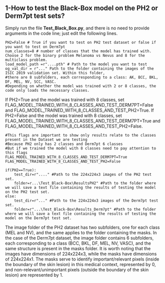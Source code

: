 ## 1-How to test the Black-Box model on the PH2 or Derm7pt test sets?
Simply run the file **Test_Black_Box.py**, and there is no need to provide arguments in the code line; just edit the following lines.

    PH2=False # True if you want to test on PH2 test dataset or false if you want to test on Derm7pt
    num_classes=8 # number of classes that the model has trained with. Choose 2 for the binary problem Melanoma vs Nevus and 8 for the multiclass problem.
    load_model_path =r"....pth" # Path to the model you want to test
    og_val_dir = r"..." Path to the folder containing the images of the ISIC 2019 validation set. Within this folder, 
    #there are 8 subfolders, each corresponding to a class: AK, BCC, BKL, DF, MEL, NV, SCC, VASC. 
    #Depending on whether the model was trained with 2 or 8 classes, the code only loads the necessary classes.
    
If PH2=True and the model was trained with 8 classes, set FLAG_MODEL_TRAINED_WITH_8_CLASSES_AND_TEST_DERM7PT=False and FLAG_MODEL_TRAINED_WITH_8_CLASSES_AND_TEST_PH2=True.
If PH2=False and the model was trained with 8 classes, set FLAG_MODEL_TRAINED_WITH_8_CLASSES_AND_TEST_DERM7PT=True and FLAG_MODEL_TRAINED_WITH_8_CLASSES_AND_TEST_PH2=False.

    #This flags are important to show only results relate to the classes present in the Dataset we are testing
    #Because PH2 only has 2 classes and Derm7pt 6 classes
    #But if we trained the model with 8 classes need to pay attention to this flags
    FLAG_MODEL_TRAINED_WITH_8_CLASSES_AND_TEST_DERM7PT=True
    FLAG_MODEL_TRAINED_WITH_8_CLASSES_AND_TEST_PH2=False

    if(PH2==True):
        test_dir=r"...." #Path to the 224x224x3 images of the PH2 test set.
        folder=r...\Test_Black-Box\ResultsPH2" #Path to the folder where we will save a text file containing the results of testing the model on the PH2 test set.
    else:
        test_dir=r"..." #Path to the 224x224x3 images of the Derm7pt test set.
        folder=r"...\Test_Black-Box\Results_Derm7pt" #Path to the folder where we will save a text file containing the results of testing the model on the Derm7pt test set.
    


The image folder of the PH2 dataset has two subfolders, one for each class (MEL and NV), and the same applies to the folder containing the masks. In the case of the Derm7pt dataset, the image folder contains 6 subfolders, each corresponding to a class (BCC, BKL, DF, MEL, NV, VASC), and the same structure is present in the masks folder. It is worth noting that the images have dimensions of 224x224x3, while the masks have dimensions of 224x224x1. The masks serve to identify important/relevant pixels (inside the boundary of the skin lesion) in this medical context, represented by 0, and non-relevant/unimportant pixels (outside the boundary of the skin lesion) are represented by 1.
